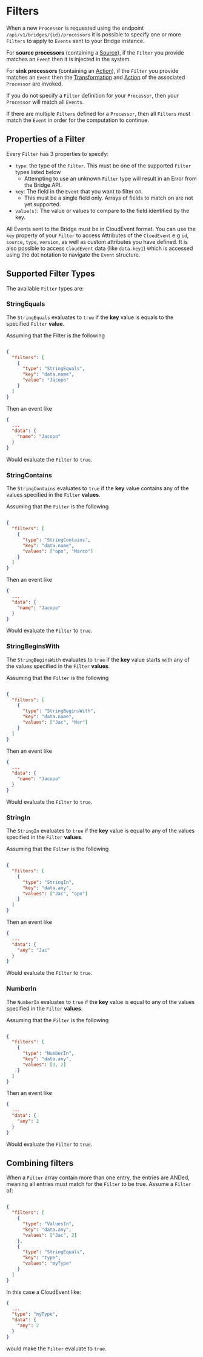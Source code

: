 # Filters

When a new `Processor` is requested using the endpoint `/api/v1/bridges/{id}/processors` it is possible to specify one or more `Filters` to apply to `Events` sent to your Bridge instance.

For **source processors** (containing a [Source](SOURCES.md)), if the `Filter` you provide matches an `Event` then it is injected in the system.

For **sink processors** (containing an [Action](ACTIONS.md)), if the `Filter` you provide matches an `Event` then the [Transformation](TRANSFORMATIONS.md) and [Action](ACTIONS.md) of the associated `Processor` are invoked.

If you do not specify a `Filter` definition for your `Processor`, then your `Processor` will match all `Events`.

If there are multiple `Filters` defined for a `Processor`, then all `Filters` must match the `Event` in order for the computation to continue.

## Properties of a Filter

Every `Filter` has 3 properties to specify: 

- `type`: the type of the `Filter`. This must be one of the supported `Filter` types listed below
  - Attempting to use an unknown `Filter` type will result in an Error from the Bridge API.
- `key`: The field in the `Event` that you want to filter on. 
  - This must be a single field only. Arrays of fields to match on are not yet supported. 
- `value(s)`: The value or values to compare to the field identified by the key.

All Events sent to the Bridge must be in CloudEvent format. 
You can use the `key` property of your `Filter` to access Attributes of the `CloudEvent` e.g `id`, `source`, `type`, `version`,
as well as custom attributes you have defined. 
It is also possible to access `CloudEvent` data (like `data.key1`) which is accessed using the dot notation to navigate the `Event` structure.

## Supported Filter Types

The available `Filter` types are: 

### StringEquals

The `StringEquals` evaluates to `true` if the **key** value is equals to the specified `Filter` **value**. 

Assuming that the Filter is the following 

```json

{
  "filters": [
    {
      "type": "StringEquals", 
      "key": "data.name",
      "value": "Jacopo"
    }
  ]
}
```

Then an event like 
```json
{
  ...
  "data": {
    "name": "Jacopo"
  }
}
```

Would evaluate the `Filter` to `true`.

### StringContains

The `StringContains` evaluates to `true` if the **key** value contains any of the values specified in the `Filter` **values**.

Assuming that the `Filter` is the following

```json

{
  "filters": [
    {
      "type": "StringContains", 
      "key": "data.name",
      "values": ["opo", "Marco"]
    }
  ]
}
```

Then an event like
```json
{
  ...
  "data": {
    "name": "Jacopo"
  }
}
```

Would evaluate the `Filter` to `true`.

### StringBeginsWith

The `StringBeginsWith` evaluates to `true` if the **key** value starts with any of the values specified in the `Filter` **values**.

Assuming that the `Filter` is the following

```json

{
  "filters": [
    {
      "type": "StringBeginsWith", 
      "key": "data.name",
      "values": ["Jac", "Mar"]
    }
  ]
}
```

Then an event like
```json
{
  ...
  "data": {
    "name": "Jacopo"
  }
}
```

Would evaluate the `Filter` to `true`.

### StringIn

The `StringIn` evaluates to `true` if the **key** value is equal to any of the values specified in the `Filter` **values**.

Assuming that the `Filter` is the following

```json

{
  "filters": [
    {
      "type": "StringIn", 
      "key": "data.any",
      "values": ["Jac", "opo"]
    }
  ]
}
```

Then an event like
```json
{
  ...
  "data": {
    "any": "Jac"
  }
}
```

Would evaluate the `Filter` to `true`.

### NumberIn

The `NumberIn` evaluates to `true` if the **key** value is equal to any of the values specified in the `Filter` **values**.

Assuming that the `Filter` is the following

```json

{
  "filters": [
    {
      "type": "NumberIn", 
      "key": "data.any",
      "values": [3, 2]
    }
  ]
}
```

Then an event like
```json
{
  ...
  "data": {
    "any": 2
  }
}
```

Would evaluate the `Filter` to `true`.

## Combining filters

When a `Filter` array contain more than one entry, the entries are ANDed, meaning all entries must match for the `Filter` to be true.
Assume a `Filter` of:

```json

{
  "filters": [
    {
      "type": "ValuesIn",
      "key": "data.any",
      "values": ["Jac", 2]
    },
    {
      "type": "StringEquals",
      "key": "type",
      "values": "myType" 
    }
  ]
}
```

In this case a CloudEvent like:


```json
{
  ...
  "type": "myType",
  "data": {
    "any": 2
  }
}
```

would make the `Filter` evaluate to `true`.
